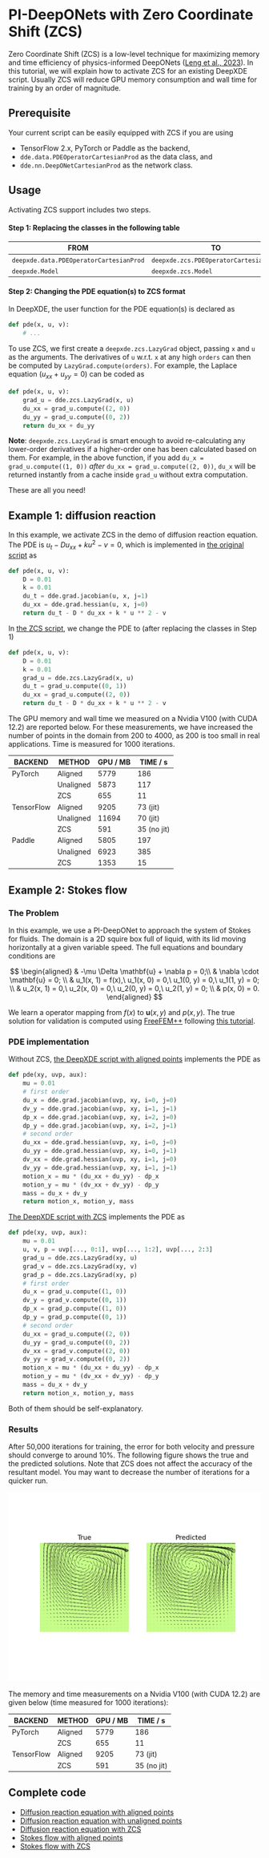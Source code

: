 # PI-DeepONets with Zero Coordinate Shift (ZCS)

Zero Coordinate Shift (ZCS) is a low-level technique for maximizing memory and 
time efficiency of physics-informed DeepONets ([Leng et al., 2023](https://arxiv.org/abs/2311.00860)). 
In this tutorial, we will explain how to activate ZCS for an existing DeepXDE script.
Usually ZCS will reduce GPU memory consumption and wall time for training by an order of magnitude.

## Prerequisite

Your current script can be easily equipped with ZCS if you are using

* TensorFlow 2.x, PyTorch or Paddle as the backend,
* `dde.data.PDEOperatorCartesianProd` as the data class, and
* `dde.nn.DeepONetCartesianProd` as the network class.

## Usage

Activating ZCS support includes two steps.

#### Step 1: Replacing the classes in the following table

| **FROM**                                | **TO**                                 |
|-----------------------------------------|----------------------------------------|
| `deepxde.data.PDEOperatorCartesianProd` | `deepxde.zcs.PDEOperatorCartesianProd` |
| `deepxde.Model`                         | `deepxde.zcs.Model`                    |

#### Step 2: Changing the PDE equation(s) to ZCS format

In DeepXDE, the user function for the PDE equation(s) is declared as

```python
def pde(x, u, v):
    # ...
```

To use ZCS, we first create a `deepxde.zcs.LazyGrad` object, passing `x` and `u` as the arguments.
The derivatives of `u` w.r.t. `x` at any high `orders` can then be computed by `LazyGrad.compute(orders)`. 
For example, the Laplace equation ($u_{xx}+u_{yy}=0$) can be coded as

```python
def pde(x, u, v):
    grad_u = dde.zcs.LazyGrad(x, u)
    du_xx = grad_u.compute((2, 0))
    du_yy = grad_u.compute((0, 2))
    return du_xx + du_yy
```

**Note**: `deepxde.zcs.LazyGrad` is smart enough to avoid re-calculating any lower-order derivatives
if a higher-order one has been calculated based on them. For example, in the above function, if you add
`du_x = grad_u.compute((1, 0))` *after* `du_xx = grad_u.compute((2, 0))`, `du_x` will be returned
instantly from a cache inside `grad_u` without extra computation.

These are all you need!


## Example 1: diffusion reaction
In this example, we activate ZCS in the demo of diffusion reaction equation.
The PDE is $u_{t} - D u_{xx} + k u^2 -v=0$, which is implemented in 
[the original script](https://github.com/lululxvi/deepxde/tree/master/examples/operator/diff_rec_aligned_pideeponet.py)
as

```python
def pde(x, u, v):
    D = 0.01
    k = 0.01
    du_t = dde.grad.jacobian(u, x, j=1)
    du_xx = dde.grad.hessian(u, x, j=0)
    return du_t - D * du_xx + k * u ** 2 - v
```

In [the ZCS script](https://github.com/lululxvi/deepxde/tree/master/examples/operator/diff_rec_zcs_pideeponet.py),
we change the PDE to (after replacing the classes in Step 1)

```python
def pde(x, u, v):
    D = 0.01
    k = 0.01
    grad_u = dde.zcs.LazyGrad(x, u)
    du_t = grad_u.compute((0, 1))
    du_xx = grad_u.compute((2, 0))
    return du_t - D * du_xx + k * u ** 2 - v
```

The GPU memory and wall time we measured on a Nvidia V100 (with CUDA 12.2) are reported below.
For these measurements, we have increased the number of points in the domain from 200 to 4000, as 200
is too small in real applications. Time is measured for 1000 iterations.

| **BACKEND** | **METHOD** | **GPU / MB** | **TIME / s** | 
|-------------|------------|--------------|--------------|
| PyTorch     | Aligned    | 5779         | 186          |
|             | Unaligned  | 5873         | 117          |
|             | ZCS        | 655          | 11           |
| TensorFlow  | Aligned    | 9205         | 73 (jit)     |
|             | Unaligned  | 11694        | 70 (jit)     |
|             | ZCS        | 591          | 35 (no jit)  |
| Paddle      | Aligned    | 5805         | 197          |
|             | Unaligned  | 6923         | 385          |
|             | ZCS        | 1353         | 15           |


## Example 2: Stokes flow

### The Problem
In this example, we use a PI-DeepONet to approach the system of Stokes for fluids. 
The domain is a 2D squire box full of liquid, with its lid moving horizontally 
at a given variable speed. The full equations and boundary conditions are

$$
\begin{aligned}
& -\mu \Delta \mathbf{u} + \nabla p = 0;\\
& \nabla \cdot \mathbf{u} = 0; \\
& u_1(x, 1) = f(x),\ u_1(x, 0) = 0,\ u_1(0, y) = 0,\ u_1(1, y) = 0; \\
& u_2(x, 1) = 0,\ u_2(x, 0) = 0,\ u_2(0, y) = 0,\ u_2(1, y) = 0; \\
& p(x, 0) = 0.
\end{aligned}
$$

We learn a operator mapping from $f(x)$ to $\mathbf{u}(x, y)$ and $p(x, y)$. The
true solution for validation is computed using [FreeFEM++](https://freefem.org/) 
following [this tutorial](https://doc.freefem.org/tutorials/stokes.html).

### PDE implementation
Without ZCS, [the DeepXDE script with aligned points](https://github.com/lululxvi/deepxde/tree/master/examples/operator/stokes_aligned_pideeponet.py)
implements the PDE as
```python
def pde(xy, uvp, aux):
    mu = 0.01
    # first order
    du_x = dde.grad.jacobian(uvp, xy, i=0, j=0)
    dv_y = dde.grad.jacobian(uvp, xy, i=1, j=1)
    dp_x = dde.grad.jacobian(uvp, xy, i=2, j=0)
    dp_y = dde.grad.jacobian(uvp, xy, i=2, j=1)
    # second order
    du_xx = dde.grad.hessian(uvp, xy, i=0, j=0)
    du_yy = dde.grad.hessian(uvp, xy, i=0, j=1)
    dv_xx = dde.grad.hessian(uvp, xy, i=1, j=0)
    dv_yy = dde.grad.hessian(uvp, xy, i=1, j=1)
    motion_x = mu * (du_xx + du_yy) - dp_x
    motion_y = mu * (dv_xx + dv_yy) - dp_y
    mass = du_x + dv_y
    return motion_x, motion_y, mass
```

[The DeepXDE script with ZCS](https://github.com/lululxvi/deepxde/tree/master/examples/operator/stokes_zcs_pideeponet.py)
implements the PDE as
```python
def pde(xy, uvp, aux):
    mu = 0.01
    u, v, p = uvp[..., 0:1], uvp[..., 1:2], uvp[..., 2:3]
    grad_u = dde.zcs.LazyGrad(xy, u)
    grad_v = dde.zcs.LazyGrad(xy, v)
    grad_p = dde.zcs.LazyGrad(xy, p)
    # first order
    du_x = grad_u.compute((1, 0))
    dv_y = grad_v.compute((0, 1))
    dp_x = grad_p.compute((1, 0))
    dp_y = grad_p.compute((0, 1))
    # second order
    du_xx = grad_u.compute((2, 0))
    du_yy = grad_u.compute((0, 2))
    dv_xx = grad_v.compute((2, 0))
    dv_yy = grad_v.compute((0, 2))
    motion_x = mu * (du_xx + du_yy) - dp_x
    motion_y = mu * (dv_xx + dv_yy) - dp_y
    mass = du_x + dv_y
    return motion_x, motion_y, mass
```

Both of them should be self-explanatory. 


### Results
After 50,000 iterations for training, the error for both velocity and pressure should
converge to around 10%. The following figure shows the true and the predicted solutions.
Note that ZCS does not affect the accuracy of the resultant model. 
You may want to decrease the number of iterations for a quicker run.

![plot](stokes_plot.png)

The memory and time measurements on a Nvidia V100 (with CUDA 12.2)
are given below (time measured for 1000 iterations):

| **BACKEND** | **METHOD** | **GPU / MB** | **TIME / s** | 
|-------------|------------|--------------|--------------|
| PyTorch     | Aligned    | 5779         | 186          |
|             | ZCS        | 655          | 11           |
| TensorFlow  | Aligned    | 9205         | 73 (jit)     |
|             | ZCS        | 591          | 35 (no jit)  |


## Complete code
* [Diffusion reaction equation with aligned points](https://github.com/lululxvi/deepxde/tree/master/examples/operator/diff_rec_aligned_pideeponet.py)
* [Diffusion reaction equation with unaligned points](https://github.com/lululxvi/deepxde/tree/master/examples/operator/diff_rec_unaligned_pideeponet.py)
* [Diffusion reaction equation with ZCS](https://github.com/lululxvi/deepxde/tree/master/examples/operator/diff_rec_zcs_pideeponet.py)
* [Stokes flow with aligned points](https://github.com/lululxvi/deepxde/tree/master/examples/operator/stokes_aligned_pideeponet.py)
* [Stokes flow with ZCS](https://github.com/lululxvi/deepxde/tree/master/examples/operator/stokes_zcs_pideeponet.py)

